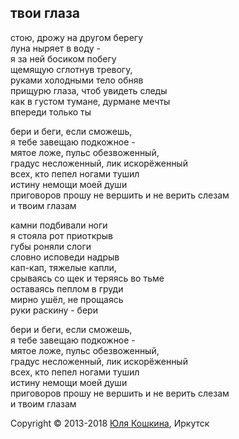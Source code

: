 ## твои глаза

стою, дрожу на другом берегу     
луна ныряет в воду -   
я за ней босиком побегу     
щемящую сглотнув тревогу,    
руками холодными тело обняв  
прищурю глаза, чтоб увидеть следы    
как в густом тумане, дурмане мечты  
впереди только ты

бери и беги, если сможешь,  
я тебе завещаю подкожное -   
мятое ложе, пульс обезвоженный,  
градус несложенный, лик искорёженный  
всех, кто пепел ногами тушил  
истину немощи моей души  
приговоров прошу не вершить и не верить слезам  
и твоим глазам  

камни подбивали ноги  
я стояла рот приоткрыв  
губы роняли слоги  
словно исповеди надрыв  
кап-кап, тяжелые капли,   
срываясь со щек и теряясь во тьме  
оставаясь пеплом в груди   
мирно ушёл, не прощаясь  
руки раскину - бери  

бери и беги, если сможешь,  
я тебе завещаю подкожное -   
мятое ложе, пульс обезвоженный,  
градус несложенный, лик искорёженный  
всех, кто пепел ногами тушил  
истину немощи моей души  
приговоров прошу не вершить и не верить слезам  
и твоим глазам   

Copyright © 2013-2018 [Юля Кошкина](https://vk.com/koshkamoroshka), Иркутск
